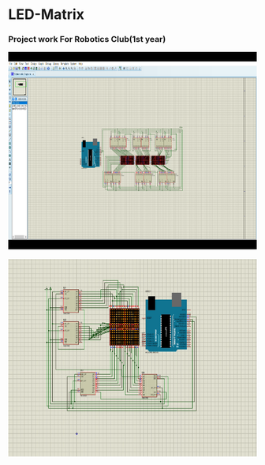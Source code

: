 # LED-Matrix
<html>
  <head></head>
  <body>
    <h3 >Project work For Robotics Club(1st year)</h3>

  <img src="clock.png" width="800px" height="400px"></img><br><br>
    <img src="cartoon.png" width="800px" height="400px" ></img>

  </body>
  </html>
